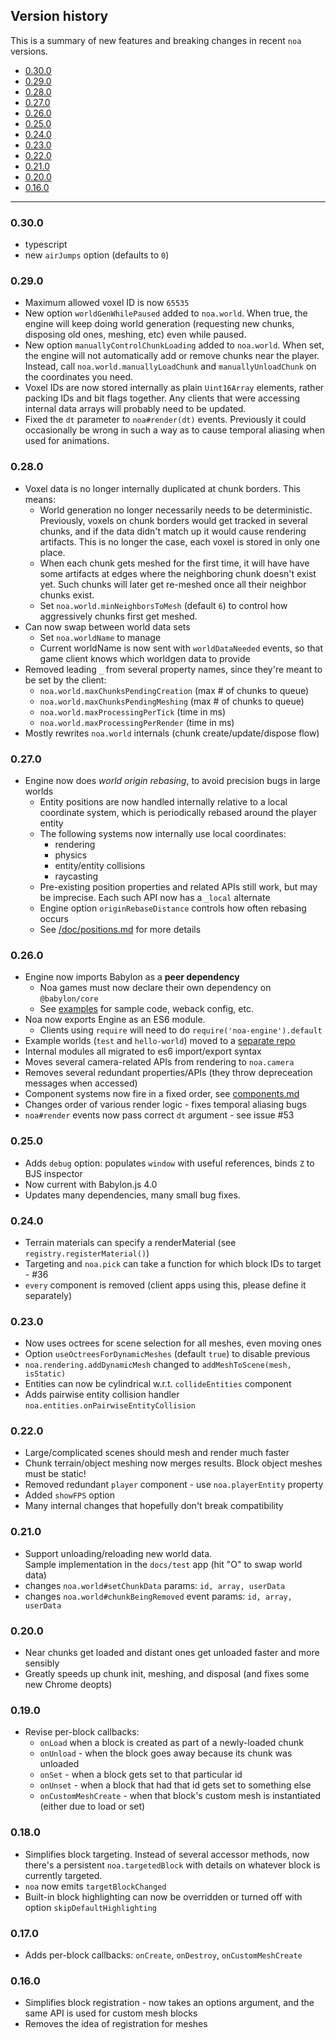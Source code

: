 
## Version history

This is a summary of new features and breaking changes in recent `noa` versions.

 * [0.30.0](#0290)
 * [0.29.0](#0290)
 * [0.28.0](#0280)
 * [0.27.0](#0270)
 * [0.26.0](#0260)
 * [0.25.0](#0250)
 * [0.24.0](#0240)
 * [0.23.0](#0230)
 * [0.22.0](#0220)
 * [0.21.0](#0210)
 * [0.20.0](#0200)
 * [0.16.0](#0160)


----

### 0.30.0

   * typescript
   * new `airJumps` option (defaults to `0`)


### 0.29.0

   * Maximum allowed voxel ID is now `65535`
   * New option `worldGenWhilePaused` added to `noa.world`. When true, the engine will keep doing world generation (requesting new chunks, disposing old ones, meshing, etc) even while paused.
   * New option `manuallyControlChunkLoading` added to `noa.world`. When set, the engine will not automatically add or remove chunks near the player. Instead, call `noa.world.manuallyLoadChunk` and `manuallyUnloadChunk` on the coordinates you need.
   * Voxel IDs are now stored internally as plain `Uint16Array` elements, rather packing IDs and bit flags together. Any clients that were accessing internal data arrays will probably need to be updated.
   * Fixed the `dt` parameter to `noa#render(dt)` events. Previously it could occasionally be wrong in such a way as to cause temporal aliasing when used for animations.     


### 0.28.0

   * Voxel data is no longer internally duplicated at chunk borders. This means:
     * World generation no longer necessarily needs to be deterministic. Previously, voxels on chunk borders would get tracked in several chunks, and if the data didn't match up it would cause rendering artifacts. This is no longer the case, each voxel is stored in only one place.
     * When each chunk gets meshed for the first time, it will have have some artifacts at edges where the neighboring chunk doesn't exist yet. Such chunks will later get re-meshed once all their neighbor chunks exist.
     * Set `noa.world.minNeighborsToMesh` (default `6`) to control how aggressively chunks first get meshed.
   * Can now swap between world data sets
     * Set `noa.worldName` to manage
     * Current worldName is now sent with `worldDataNeeded` events, so that 
       game client knows which worldgen data to provide
   * Removed leading `_` from several property names, since they're meant to be set by the client:
      * `noa.world.maxChunksPendingCreation` (max # of chunks to queue)
      * `noa.world.maxChunksPendingMeshing` (max # of chunks to queue)
      * `noa.world.maxProcessingPerTick` (time in ms)
      * `noa.world.maxProcessingPerRender` (time in ms)
   * Mostly rewrites `noa.world` internals (chunk create/update/dispose flow)


### 0.27.0

   * Engine now does *world origin rebasing*, to avoid precision bugs in large worlds
     * Entity positions are now handled internally relative to a local coordinate system, which is periodically rebased around the player entity
     * The following systems now internally use local coordinates:
       * rendering
       * physics
       * entity/entity collisions
       * raycasting
     * Pre-existing position properties and related APIs still work, but may be imprecise. Each such API now has a `_local` alternate
     * Engine option `originRebaseDistance` controls how often rebasing occurs
     * See [/doc/positions.md](positions.md) for more details


### 0.26.0

   * Engine now imports Babylon as a **peer dependency** 
     * Noa games must now declare their own dependency on `@babylon/core`
     * See [examples](https://github.com/andyhall/noa-examples) for sample code, weback config, etc.
   * Noa now exports Engine as an ES6 module. 
     * Clients using `require` will need to do `require('noa-engine').default`
   * Example worlds (`test` and `hello-world`) moved to a [separate repo](https://github.com/andyhall/noa-examples)
   * Internal modules all migrated to es6 import/export syntax
   * Moves several camera-related APIs from rendering to `noa.camera`
   * Removes several redundant properties/APIs (they throw depreceation messages when accessed)
   * Component systems now fire in a fixed order, see [components.md](components.md)
   * Changes order of various render logic - fixes temporal aliasing bugs
   * `noa#render` events now pass correct `dt` argument - see issue #53

### 0.25.0

   * Adds `debug` option: populates `window` with useful references, binds `Z` to BJS inspector
   * Now current with Babylon.js 4.0
   * Updates many dependencies, many small bug fixes.

### 0.24.0

   * Terrain materials can specify a renderMaterial (see `registry.registerMaterial()`)
   * Targeting and `noa.pick` can take a function for which block IDs to target - #36
   * `every` component is removed (client apps using this, please define it separately)

### 0.23.0

   * Now uses octrees for scene selection for all meshes, even moving ones
   * Option `useOctreesForDynamicMeshes` (default `true`) to disable previous
   * `noa.rendering.addDynamicMesh` changed to `addMeshToScene(mesh, isStatic)`
   * Entities can now be cylindrical w.r.t. `collideEntities` component
   * Adds pairwise entity collision handler `noa.entities.onPairwiseEntityCollision`

### 0.22.0

   * Large/complicated scenes should mesh and render much faster
   * Chunk terrain/object meshing now merges results. Block object meshes must be static!
   * Removed redundant `player` component - use `noa.playerEntity` property
   * Added `showFPS` option
   * Many internal changes that hopefully don't break compatibility

### 0.21.0

   * Support unloading/reloading new world data.  
     Sample implementation in the `docs/test` app (hit "O" to swap world data)
   * changes `noa.world#setChunkData` params: `id, array, userData`
   * changes `noa.world#chunkBeingRemoved` event params: `id, array, userData`

### 0.20.0

   * Near chunks get loaded and distant ones get unloaded faster and more sensibly
   * Greatly speeds up chunk init, meshing, and disposal (and fixes some new Chrome deopts)

### 0.19.0

   * Revise per-block callbacks:
     * `onLoad` when a block is created as part of a newly-loaded chunk  
     * `onUnload` - when the block goes away because its chunk was unloaded
     * `onSet` - when a block gets set to that particular id
     * `onUnset` - when a block that had that id gets set to something else
     * `onCustomMeshCreate` - when that block's custom mesh is instantiated (either due to load or set)

### 0.18.0

   * Simplifies block targeting. Instead of several accessor methods, now there's a persistent `noa.targetedBlock` with details on whatever block is currently targeted.
   * `noa` now emits `targetBlockChanged`
   * Built-in block highlighting can now be overridden or turned off with option `skipDefaultHighlighting`

### 0.17.0

   * Adds per-block callbacks: `onCreate`, `onDestroy`, `onCustomMeshCreate`

### 0.16.0

   * Simplifies block registration - now takes an options argument, and the same API is used for custom mesh blocks
   * Removes the idea of registration for meshes
